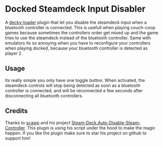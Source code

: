 # Docked Steamdeck Input Disabler
A [decky-loader](https://github.com/SteamDeckHomebrew/decky-loader) plugin that let you disable the steamdeck input when a bluetooth controller is connected. This is usefull when playing couch-coop games because sometimes the controllers order get mixed up and the game tries to use the steamdeck instead of the bluetooth controller. Same with emulators its so annoying when you have to reconfigure your controllers when playing docked, because your bluetooth controller is detected as player 2.

## Usage
Its really simple you only have one toggle button. When activated, the steamdeck controls will stop being detected as soon as a bluetooth controller is connected, and will be reconnected a few seconds after disconnecting all bluetooth controllers.

## Credits

Thanks to [scawp](https://github.com/scawp) and his project [Steam-Deck.Auto-Disable-Steam-Controller](https://github.com/scawp/Steam-Deck.Auto-Disable-Steam-Controller). This plugin is using his script under the hood to make the magic happen. If you like the plugin make sure to star his project on github to support him!

